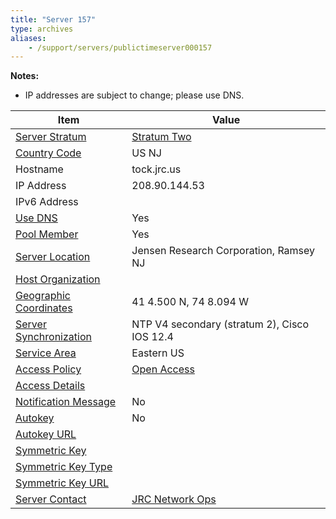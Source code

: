 ```yaml
---
title: "Server 157"
type: archives
aliases:
    - /support/servers/publictimeserver000157
---
```


**Notes:**

* IP addresses are subject to change; please use DNS.

| Item | Value |
| ----- | ----- |
| [Server Stratum](/support/servers/serverstratum) | [Stratum Two](/support/servers/stratumtwotimeservers) |
| [Country Code](/support/servers/countrycode) | US NJ |
| Hostname |  tock.jrc.us  |
| IP Address |  208.90.144.53  |
| IPv6 Address | |
| [Use DNS](/support/servers/usedns) | Yes |
| [Pool Member](/support/servers/poolmember) | Yes |
| [Server Location](/support/servers/serverlocation) |  Jensen Research Corporation, Ramsey NJ |
| [Host Organization](/support/servers/hostorganization) | |
| [ Geographic Coordinates](/support/servers/geographiccoordinates) |  41 4.500 N, 74 8.094 W  |
| [Server Synchronization](/support/servers/serversynchronization) |  NTP V4 secondary (stratum 2), Cisco IOS 12.4 |
| [Service Area](/support/servers/servicearea) |  Eastern US |
| [Access Policy](/support/servers/accesspolicy) | [Open Access](/support/servers/openaccess) |
| [Access Details](/support/servers/accessdetails) |  |
| [Notification Message](/support/servers/notificationmessage) | No |
| [Autokey](/support/servers/autokey) | No |
| [Autokey URL](/support/servers/autokeyurl) | |
| [Symmetric Key](/support/servers/symmetrickey) | |
| [Symmetric Key Type](/support/servers/symmetrickeytype) | |
| [Symmetric Key URL](/support/servers/symmetrickeyurl) | |
| [Server Contact](/support/servers/servercontact) | [JRC Network Ops](mailto:noc@jensenresearch.com) |